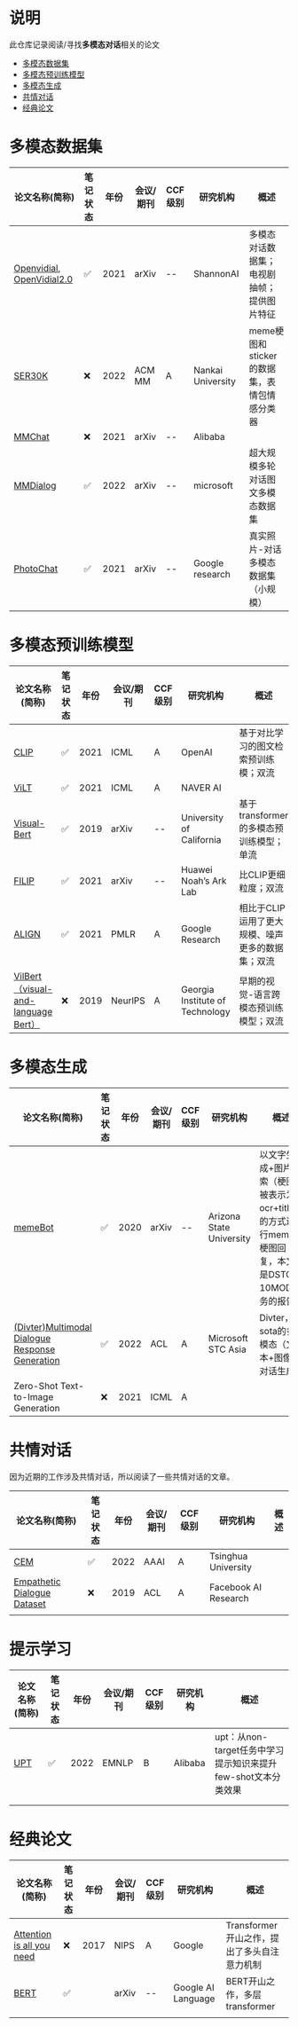 # 说明

此仓库记录阅读/寻找**多模态对话**相关的论文

- [多模态数据集](#多模态数据集)
- [多模态预训练模型](#多模态预训练模型)
- [多模态生成](#多模态生成)
- [共情对话](#共情对话)
- [经典论文](#经典论文)

# 多模态数据集

| 论文名称(简称)                                                                              | 笔记状态 | 年份 | 会议/期刊 | CCF级别 | 研究机构          | 概述                                        |
| ------------------------------------------------------------------------------------------- | -------- | ---- | --------- | ------- | ----------------- | ------------------------------------------- |
| [Openvidial](https://arxiv.org/abs/2012.15015), [OpenVidial2.0](https://arxiv.org/abs/2109.12761) | ✅       | 2021 | arXiv     | --      | ShannonAI         | 多模态对话数据集；电视剧抽帧；提供图片特征  |
| [SER30K](https://dl.acm.org/doi/abs/10.1145/3503161.3548407)                                   | ❌       | 2022 | ACM MM    | A       | Nankai University | meme梗图和sticker的数据集，表情包情感分类器 |
| [MMChat](https://arxiv.org/abs/2108.07154)                                                     | ❌       | 2021 | arXiv     | --      | Alibaba           |                                             |
| [MMDialog](https://arxiv.org/abs/2211.05719)                                                   | ✅       | 2022 | arXiv     | --      | microsoft         | 超大规模多轮对话图文多模态数据集            |
| [PhotoChat](https://arxiv.org/abs/2108.01453)                                                  | ✅       | 2021 | arXiv     | --      | Google research   | 真实照片-对话多模态数据集（小规模）         |

# 多模态预训练模型

| 论文名称(简称)                                                                                                                    | 笔记状态 | 年份 | 会议/期刊 | CCF级别 | 研究机构                        | 概述                                             |
| --------------------------------------------------------------------------------------------------------------------------------- | -------- | ---- | --------- | ------- | ------------------------------- | ------------------------------------------------ |
| [CLIP](http://proceedings.mlr.press/v139/radford21a)                                                                                 | ✅       | 2021 | ICML      | A       | OpenAI                          | 基于对比学习的图文检索预训练模；双流             |
| [ViLT](https://proceedings.mlr.press/v139/kim21k.html)                                                                               | ✅       | 2021 | ICML      | A       | NAVER AI                        |                                                  |
| [Visual-Bert](https://arxiv.org/abs/1908.03557)                                                                                      | ✅       | 2019 | arXiv     | --      | University of California        | 基于transformer的多模态预训练模型；单流          |
| [FILIP]()                                                                                                                            | ✅       | 2021 | arXiv     | --      | Huawei Noah’s Ark Lab          | 比CLIP更细粒度；双流                             |
| [ALIGN](http://proceedings.mlr.press/v139/jia21b.html)                                                                               | ✅       | 2021 | PMLR      | A       | Google Research                 | 相比于CLIP运用了更大规模、噪声更多的数据集；双流 |
| [VilBert（visual-and-language Bert）](https://proceedings.neurips.cc/paper/2019/hash/c74d97b01eae257e44aa9d5bade97baf-Abstract.html) | ❌       | 2019 | NeurlPS   | A       | Georgia Institute of Technology | 早期的视觉-语言跨模态预训练模型；双流            |

# 多模态生成

| 论文名称(简称)                                                                   | 笔记状态 | 年份 | 会议/期刊 | CCF级别 | 研究机构                 | 概述                                                                                           |
| -------------------------------------------------------------------------------- | -------- | ---- | --------- | ------- | ------------------------ | ---------------------------------------------------------------------------------------------- |
| [memeBot](https://arxiv.org/abs/2004.14571)                                         | ✅       | 2020 | arXiv     | --      | Arizona State University | 以文字生成+图片检索（梗图被表示为ocr+title）的方式进行meme梗图回复，本文是DSTC-10MOD任务的报告 |
| [(Divter)Multimodal Dialogue Response Generation](https://arxiv.org/abs/2110.08515) | ✅       | 2022 | ACL       | A       | Microsoft STC Asia       | Divter，sota的多模态（文本+图像）对话生成                                                      |
| Zero-Shot Text-to-Image Generation                                               | ❌       | 2021 | ICML      | A       |                          |                                                                                                |

# 共情对话

因为近期的工作涉及共情对话，所以阅读了一些共情对话的文章。

| 论文名称(简称)                                                                              | 笔记状态 | 年份 | 会议/期刊 | CCF级别 | 研究机构             | 概述 |
| ------------------------------------------------------------------------------------------- | -------- | ---- | --------- | ------- | -------------------- | ---- |
| [CEM](https://ojs.aaai.org/index.php/AAAI/article/view/21373)                                  | ✅       | 2022 | AAAI      | A       | Tsinghua University  |      |
| [Empathetic Dialogue Dataset](https://arxiv.org/abs/1811.00207 "empathetic conversation dataset") | ❌       | 2019 | ACL       | A       | Facebook AI Research |      |
|                                                                                             |          |      |           |         |                      |      |

# 提示学习

| 论文名称(简称)                       | 笔记状态 | 年份 | 会议/期刊 | CCF级别 | 研究机构 | 概述                                                          |
| ------------------------------------ | -------- | ---- | --------- | ------- | -------- | ------------------------------------------------------------- |
| [UPT](https://arxiv.org/abs/2205.05313) | ✅       | 2022 | EMNLP     | B       | Alibaba  | upt：从non-target任务中学习提示知识来提升few-shot文本分类效果 |
|                                      |          |      |           |         |          |                                                               |
|                                      |          |      |           |         |          |                                                               |

# 经典论文

| 论文名称(简称)                                                                                                          | 笔记状态 | 年份 | 会议/期刊 | CCF级别 | 研究机构           | 概述                                        |
| ----------------------------------------------------------------------------------------------------------------------- | -------- | ---- | --------- | ------- | ------------------ | ------------------------------------------- |
| [Attention is all you need](https://proceedings.neurips.cc/paper/2017/hash/3f5ee243547dee91fbd053c1c4a845aa-Abstract.html) | ❌       | 2017 | NIPS      | A       | Google             | Transformer开山之作，提出了多头自注意力机制 |
| [BERT](https://arxiv.org/abs/1810.04805)                                                                                   | ✅       |      | arXiv     | --      | Google AI Language | BERT开山之作，多层transformer               |
|                                                                                                                         |          |      |           |         |                    |                                             |
